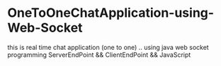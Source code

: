 # OneToOneChatApplication-using-Web-Socket
this is real time chat application (one to one) .. using java web socket programming ServerEndPoint &amp;&amp; ClientEndPoint &amp;&amp; JavaScript 
